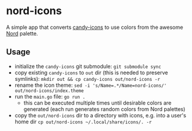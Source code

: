 # nord-icons

A simple app that converts [candy-icons](https://github.com/EliverLara/candy-icons) to use colors from the awesome [Nord](https://github.com/arcticicestudio/nord) palette.

## Usage

- initialize the `candy-icons` git submodule: `git submodule sync`
- copy existing `candy-icons` to `out` dir (this is needed to preserve symlinks): `mkdir out && cp candy-icons out/nord-icons -r`
- rename the icon theme: `sed -i 's/Name=.*/Name=nord-icons/' out/nord-icons/index.theme`
- run the `main.go` file: `go run .`
  - this can be executed multiple times until desirable colors are generated (each run generates random colors from Nord palettes)
- copy the `out/nord-icons` dir to a directory with icons, e.g. into a user's home dir `cp out/nord-icons ~/.local/share/icons/. -r`
